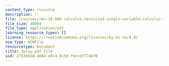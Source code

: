 ```yaml
---
content_type: resource
description: ''
file: /courses/res-18-006-calculus-revisited-single-variable-calculus-fall-2010/27536838a044e8c48c59f4ccdf7746f0_WfdBrggGJyg.pdf
file_size: 40994
file_type: application/pdf
learning_resource_types: []
license: https://creativecommons.org/licenses/by-nc-sa/4.0/
ocw_type: OCWFile
resourcetype: Document
title: 3play pdf file
uid: 27536838-a044-e8c4-8c59-f4ccdf7746f0
---
```

